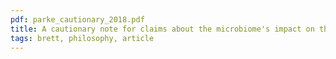 ```yaml
---
pdf: parke_cautionary_2018.pdf
title: A cautionary note for claims about the microbiome's impact on the "self"
tags: brett, philosophy, article
---
```

